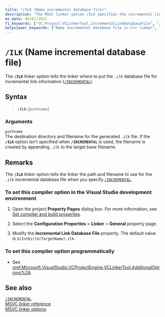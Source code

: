 ```yaml
---
title: "/ILK (Name incremental database file)"
description: "The MSVC linker option /ILK specifies the incremental link database file pathname."
ms.date: 09/07/2022
f1_keywords: ["VC.Project.VCLinkerTool.IncrementalLinkDatabaseFile", "/ilk", "ilk"]
helpviewer_keywords: ["Name incremental database file in C++ linker", "/ILK linker option", "-ILK linker option", "ILK linker option"]
---
```

# `/ILK` (Name incremental database file)

The **`/ILK`** linker option tells the linker where to put the *`.ilk`* database file for incremental link information ([`/INCREMENTAL`](./incremental-link-incrementally.md)).

## Syntax

> **`/ILK:`**\[*`pathname`*]

### Arguments

*`pathname`*\
The destination directory and filename for the generated *`.ilk`* file. If the **`/ILK`** option isn't specified when **`/INCREMENTAL`** is used, the filename is created by appending *`.ilk`* to the target base filename.

## Remarks

The **`/ILK`** linker option tells the linker the path and filename to use for the *`.ilk`* incremental database file when you specify [`/INCREMENTAL`](./incremental-link-incrementally.md).

### To set this compiler option in the Visual Studio development environment

1. Open the project **Property Pages** dialog box. For more information, see [Set compiler and build properties](../working-with-project-properties.md).

1. Select the **Configuration Properties** > **Linker** > **General** property page.

1. Modify the **Incremental Link Database File** property. The default value is `$(IntDir)$(TargetName).ilk`.

### To set this compiler option programmatically

- See <xref:Microsoft.VisualStudio.VCProjectEngine.VCLinkerTool.AdditionalOptions%2A>.

## See also

[`/INCREMENTAL`](./incremental-link-incrementally.md)\
[MSVC linker reference](linking.md)\
[MSVC linker options](linker-options.md)